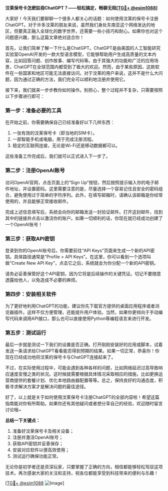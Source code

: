 **汶莱保号卡怎麽註冊ChatGPT？——轻松搞定，畅聊无阻[[TG💪+ @esim1088](https://t.me/s/esim1088)]**

大家好！今天我们要聊聊一个很多人都关心的话题：如何使用汶莱的保号卡注册ChatGPT。对于许多汶莱的朋友来说，虽然我们身处东南亚这个网络发达的地区，但要真正融入全球化的数字世界，还需要一些小技巧和耐心。如果你也对这个问题感兴趣，那么这篇文章绝对适合你！

首先，让我们简单了解一下什么是ChatGPT。ChatGPT是由美国的人工智能研究实验室OpenAI开发的一款大型语言模型，它能够帮助用户生成高质量的文本内容，比如回答问题、创作故事、编写代码等。由于其强大的功能和广泛的应用场景，ChatGPT在全球范围内都受到了极大的欢迎。然而，由于某些原因，这款软件在一些国家和地区可能无法直接访问。对于汶莱的用户来说，这并不是什么大问题，因为通过正确的方法，我们完全可以顺利地注册并使用它。

接下来，我们就来一步步教你如何操作。别担心，整个过程并不复杂，只需要按照以下步骤进行即可：

### 第一步：准备必要的工具

在开始之前，你需要确保自己已经准备好以下几样东西：
1. 一张有效的汶莱保号卡（即当地的SIM卡）。
2. 一部智能手机或电脑，用于完成注册流程。
3. 稳定的互联网连接，无论是Wi-Fi还是移动数据都可以。

这些准备工作完成后，我们就可以正式进入下一步了。

### 第二步：注册OpenAI账号

访问OpenAI官网，点击页面上的“Sign Up”按钮，然后按照提示输入你的电子邮件地址，并设置密码。这里需要注意的是，尽量选择一个容易记住且安全的密码组合，避免使用过于简单的字符序列。此外，在填写邮箱时，请确认该邮箱是你经常使用的，并且能够正常接收邮件。

完成上述信息填写后，系统会向你的邮箱发送一封验证邮件。打开这封邮件，找到其中的链接并点击以激活你的账户。如果一切顺利的话，你现在就已经成功创建了一个OpenAI账号！

### 第三步：获取API密钥

登录到你的OpenAI账号后，你需要前往“API Keys”页面来生成一个新的API密钥。具体路径通常是“Profile > API Keys”。在这里，你可以看到一个选项叫做“Create New API Key”，点击它之后，系统就会为你分配一个新的API密钥。

请务必妥善保管好这个API密钥，因为它将是后续操作的关键凭证。切记不要随意透露给他人，以免造成不必要的麻烦。

### 第四步：安装相关软件

为了更好地利用ChatGPT的功能，建议你先下载官方提供的桌面应用程序或者浏览器插件。这样不仅方便管理，还能提升用户体验。当然，如果你更倾向于手动编写代码来调用API接口，那么也可以直接使用Python等编程语言来进行开发。

### 第五步：测试运行

最后一步就是测试一下我们的设置是否正确。打开刚刚安装好的应用或脚本，试着发送一条请求给ChatGPT看看能否得到预期的结果。如果一切正常，恭喜你！你现在已经成功地将汶莱的保号卡与ChatGPT连接起来了。

不过，在实际使用过程中，可能会遇到各种各样的问题，比如网络延迟过高导致响应速度变慢之类的状况。这时候就需要根据具体情况采取相应的措施，比如更换运营商提供的套餐计划、优化本地路由器配置等等。总之，保持良好的沟通态度，积极寻求解决方案才是解决问题的最佳途径。

好了，以上就是关于如何使用汶莱保号卡注册ChatGPT的全部内容啦！希望这篇指南能对你有所帮助。如果你还有其他疑问或者想分享自己的经验，欢迎随时留言讨论哦~

**总结一下关键点：**
1. 准备好汶莱保号卡及相关设备；
2. 注册并激活OpenAI账号；
3. 获取API密钥并妥善保存；
4. 安装对应软件以便高效使用；
5. 测试运行确保功能正常。

无论你是初学者还是资深玩家，只要掌握了正确的方向，相信都能够轻松驾驭这项技术。再次感谢大家的关注和支持，祝各位都能享受到科技带来的便利与乐趣！

[[TG💪+ @esim1088](https://t.me/s/esim1088) ![Image](https://i.postimg.cc/4NQfJmqS/Snipaste-2025-05-13-00-14-12.png)]